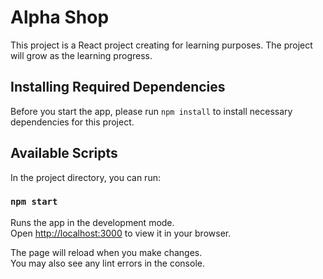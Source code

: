 # Alpha Shop

This project is a React project creating for learning purposes. The project will grow as the learning progress.

## Installing Required Dependencies

Before you start the app, please run `npm install` to install necessary dependencies for this project.

## Available Scripts

In the project directory, you can run:

### `npm start`

Runs the app in the development mode.\
Open [http://localhost:3000](http://localhost:3000) to view it in your browser.

The page will reload when you make changes.\
You may also see any lint errors in the console.
